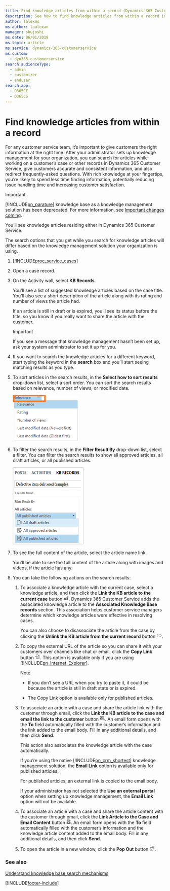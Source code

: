 ```yaml
---
title: Find knowledge articles from within a record (Dynamics 365 Customer Service) | MicrosoftDocs
description: See how to find knowledge articles from within a record in Dynamics 365 Customer Service
author: lalexms
ms.author: laalexan
manager: shujoshi
ms.date: 06/01/2018
ms.topic: article
ms.service: dynamics-365-customerservice
ms.custom: 
  - dyn365-customerservice
search.audienceType: 
  - admin
  - customizer
  - enduser
search.app: 
  - D365CE
  - D365CS
---
```


# Find knowledge articles from within a record

For any customer service team, it’s important to give customers the right information at the right time. After your administrator sets up knowledge management for your organization, you can search for articles while working on a customer’s case or other records in Dynamics 365 Customer Service, give customers accurate and consistent information, and also redirect frequently-asked questions. With rich knowledge at your fingertips, you’re likely to spend less time finding information, potentially reducing issue handling time and increasing customer satisfaction.
  
> [!IMPORTANT]
> [!INCLUDE[pn_parature](../includes/pn-parature.md)] knowledge base as a knowledge management solution has been deprecated. For more information, see [Important changes coming](/dynamics365/get-started/whats-new/customer-engagement/important-changes-coming).
  
 You’ll see knowledge articles residing either in Dynamics 365 Customer Service. 
  
 The search options that you get while you search for knowledge articles will differ based on the knowledge management solution your organization is using.  
  
1. [!INCLUDE[proc_service_cases](../includes/proc-service-cases.md)]  
  
2. Open a case record.  
  
3. On the Activity wall, select **KB Records**.  
  
    You’ll see a list of suggested knowledge articles based on the case title. You’ll also see a short description of the article along with its rating and number of views the article had.  
  
    If an article is still in draft or is expired, you’ll see its status before the title, so you know if you really want to share the article with the customer.  
  
   > [!IMPORTANT] 
   > If you see a message that knowledge management hasn’t been set up, ask your system administrator to set it up for you.  
  
4. If you want to search the knowledge articles for a different keyword, start typing the keyword in the **search** box and you’ll start seeing matching results as you type.  
  
5. To sort articles in the search results, in the **Select how to sort results** drop-down list, select a sort order. You can sort the search results based on relevance, number of views, or modified date.
  
   ![Option to sort knowledge article results in Dynamics 365 Customer Service](../customer-service/media/sort-article-search-results.png "Option to sort knowledge article results in Dynamics 365 Customer Service")  
  
6. To filter the search results, in the **Filter Result By** drop-down list, select a filter. You can filter the search results to show all approved articles, all draft articles, or all published articles.  
  
   ![Option to filter knowledge article search results](../customer-service/media/filter-article-search-results.png "Option to filter knowledge article search results")
  
7. To see the full content of the article, select the article name link.  
  
    You’ll be able to see the full content of the article along with images and videos, if the article has any.  
  
8. You can take the following actions on the search results:  
  
   1. To associate a knowledge article with the current case, select a knowledge article, and then click the **Link the KB article to the current case** button ![Link knowledge article to current case button in Dynamics 365 Customer Service](../customer-service/media/link-article-current-record.png "Link knowledge article to current case button in Dynamics 365 Customer Service"). Dynamics 365 Customer Service adds the associated knowledge article to the **Associated Knowledge Base records** section. This association helps customer service managers determine which knowledge articles were effective in resolving cases.  
  
       You can also choose to disassociate the article from the case by clicking the **Unlink the KB article from the current record** button ![Unlink knowledge article from current record button in Dynamics 365 Customer Service](../customer-service/media/unlink-article.png "Unlink knowledge article from current record button in Dynamics 365 Customer Service").  
  
   2. To copy the external URL of the article so you can share it with your customers over channels like chat or email, click the **Copy Link** button ![Copy knowledge article link button Dynamics 365 Customer Service](../customer-service/media/copy-link-button.png "Copy knowledge article link button Dynamics 365 Customer Service"). This option is available only if you are using [!INCLUDE[pn_Internet_Explorer](../includes/pn-internet-explorer.md)].  
  
      > [!NOTE]
      > - If you don’t see a URL when you try to paste it, it could be because the article is still in draft state or is expired.
      >
      > - The Copy Link option is available only for published articles.  
  
   3. To associate an article with a case and share the article link with the customer through email, click the **Link the KB article to the case and email the link to the customer** button ![Link knowledge article to case and email link to article button in Dynamics 365 Customer Service](../customer-service/media/email-article-link.png "Link knowledge article to case and email link to article button in Dynamics 365 Customer Service"). An email form opens with the **To** field automatically filled with the customer’s information and the link added to the email body. Fill in any additional details, and then click **Send**.  
  
       This action also associates the knowledge article with the case automatically.  
  
       If you’re using the native [!INCLUDE[pn_crm_shortest](../includes/pn-crm-shortest.md)] knowledge management solution, the **Email Link** option is available only for published articles.  
  
       For published articles, an external link is copied to the email body.  
  
       If your administrator has not selected the **Use an external portal** option when setting up knowledge management, the **Email Link** option will not be available. 
  
   4. To associate an article with a case and share the article content with the customer through email, click the **Link Article to the Case and Email Content** button ![Link article to case and email content button in Dynamics 365 Customer Service](../customer-service/media/v8-1-link-article-case-and-email-content.png "Link article to case and email content button in Dynamics 365 Customer Service"). An email form opens with the **To** field automatically filled with the customer’s information and the knowledge article content added to the email body. Fill in any additional details, and then click **Send**.  
  
   5. To open the article in a new window, click the **Pop Out** button ![Pop out knowledge article in a new window button in Dynamics 365 Customer Service](../customer-service/media/pop-out-article.png "Pop out knowledge article in a new window button in Dynamics 365 Customer Service").  
  
### See also  

[Understand knowledge base search mechanisms](knowledge-base-search-methods.md)


[!INCLUDE[footer-include](../includes/footer-banner.md)]